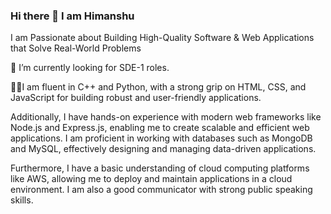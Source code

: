 ### Hi there 👋 I am Himanshu

I am Passionate about Building High-Quality Software & Web Applications that Solve Real-World Problems

🔭 I’m currently looking for SDE-1 roles. 

👨‍💻I am fluent in C++ and Python, with a strong grip on HTML, CSS, and JavaScript for building robust and user-friendly applications.

Additionally, I have hands-on experience with modern web frameworks like Node.js and Express.js, enabling me to create scalable and efficient web applications. I am proficient in working with databases such as MongoDB and MySQL, effectively designing and managing data-driven applications.

Furthermore, I have a basic understanding of cloud computing platforms like AWS, allowing me to deploy and maintain applications in a cloud environment. I am also a good communicator with strong public speaking skills.

<!--
**astroboyhimanshu/astroboyhimanshu** is a ✨ _special_ ✨ repository because its `README.md` (this file) appears on your GitHub profile.

Here are some ideas to get you started:

- 🔭 I’m currently working on ...
- 🌱 I’m currently learning ...
- 👯 I’m looking to collaborate on ...
- 🤔 I’m looking for help with ...
- 💬 Ask me about ...
- 📫 How to reach me: ...
- 😄 Pronouns: ...
- ⚡ Fun fact: ...
-->
